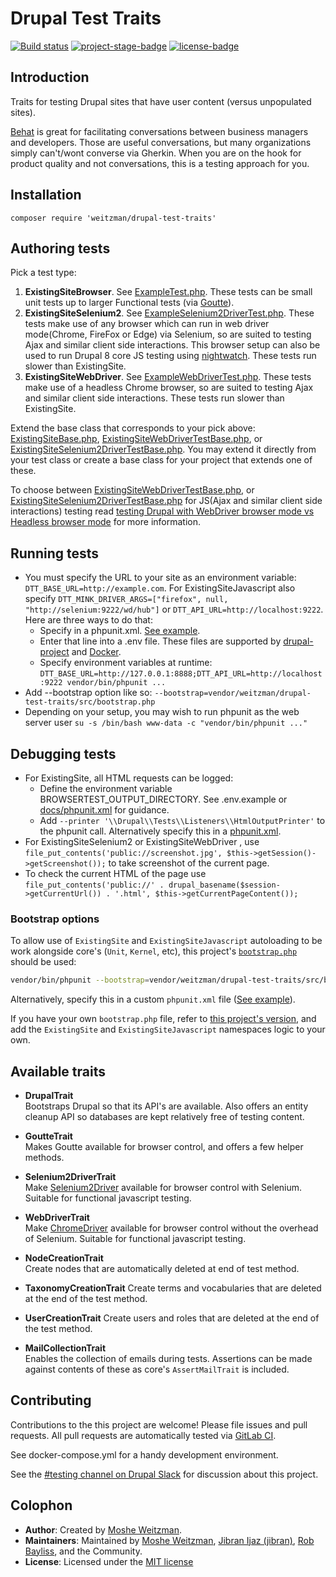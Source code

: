 # Drupal Test Traits

[![Build status](https://gitlab.com/weitzman/drupal-test-traits/badges/master/build.svg)](https://gitlab.com/weitzman/drupal-test-traits/commits/master)
[![project-stage-badge]][project-stage-page]
[![license-badge]][mit]

## Introduction

Traits for testing Drupal sites that have user content (versus unpopulated sites).

[Behat](http://behat.org) is great for facilitating conversations between 
business managers and developers. Those are useful conversations, but many 
organizations simply can't/wont converse via Gherkin. When you are on the hook for 
product quality and not conversations, this is a testing approach for you. 

## Installation

    composer require 'weitzman/drupal-test-traits'

## Authoring tests

Pick a test type:
1. **ExistingSiteBrowser**. See [ExampleTest.php](./tests/ExampleTest.php). These tests can be small unit tests up to larger Functional tests (via [Goutte](http://goutte.readthedocs.io/en/latest/)).
2. **ExistingSiteSelenium2**. See [ExampleSelenium2DriverTest.php](tests/ExampleSelenium2DriverTest.php). These tests make use of any browser which can run in web driver mode(Chrome, FireFox or Edge) via Selenium, so are suited to testing Ajax and similar client side interactions. This browser setup can also be used to run Drupal 8 core JS testing using [nightwatch](https://www.drupal.org/node/2968570). These tests run slower than ExistingSite. 
3. **ExistingSiteWebDriver**. See [ExampleWebDriverTest.php](tests/ExampleWebDriverTest.php). These tests make use of a headless Chrome browser, so are suited to testing Ajax and similar client side interactions. These tests run slower than ExistingSite. 

Extend the base class that corresponds to your pick above:
[ExistingSiteBase.php](src/ExistingSiteBase.php), [ExistingSiteWebDriverTestBase.php](src/ExistingSiteWebDriverTestBase.php), or [ExistingSiteSelenium2DriverTestBase.php](src/ExistingSiteSelenium2DriverTestBase.php). 
You may extend it directly from your test class or create a base class for your project that extends one of these.

To choose between [ExistingSiteWebDriverTestBase.php](src/ExistingSiteWebDriverTestBase.php), or [ExistingSiteSelenium2DriverTestBase.php](src/ExistingSiteSelenium2DriverTestBase.php) for JS(Ajax and similar client side interactions) testing read [testing Drupal with WebDriver browser mode vs Headless browser mode](https://www.previousnext.com.au/blog/testing-drupal-webdriver-browser-mode-vs-headless-browser-mode) for more information.
  
## Running tests

- You must specify the URL to your site as an environment variable: `DTT_BASE_URL=http://example.com`. For ExistingSiteJavascript also specify `DTT_MINK_DRIVER_ARGS=["firefox", null, "http://selenium:9222/wd/hub"]` or `DTT_API_URL=http://localhost:9222`. Here are three ways to do that:
    - Specify in a phpunit.xml. [See example](docs/phpunit.xml).
    - Enter that line into a .env file. These files are supported by [drupal-project](https://github.com/drupal-composer/drupal-project/blob/8.x/.env.example) and [Docker](https://docs.docker.com/compose/env-file/). 
    - Specify environment variables at runtime: `DTT_BASE_URL=http://127.0.0.1:8888;DTT_API_URL=http://localhost:9222 vendor/bin/phpunit ...`
- Add --bootstrap option like so: `--bootstrap=vendor/weitzman/drupal-test-traits/src/bootstrap.php `
- Depending on your setup, you may wish to run phpunit as the web server user `su -s /bin/bash www-data -c "vendor/bin/phpunit ..."`

## Debugging tests

- For ExistingSite, all HTML requests can be logged: 
    - Define the environment variable BROWSERTEST_OUTPUT_DIRECTORY. See .env.example or [docs/phpunit.xml](docs/phpunit.xml) for guidance.
    - Add `--printer '\\Drupal\\Tests\\Listeners\\HtmlOutputPrinter'` to the phpunit call. Alternatively specify this in a [phpunit.xml](docs/phpunit.xml).  
- For ExistingSiteSelenium2 or ExistingSiteWebDriver , use `file_put_contents('public://screenshot.jpg', $this->getSession()->getScreenshot());` to take screenshot of the current page.
- To check the current HTML of the page use `file_put_contents('public://' . drupal_basename($session->getCurrentUrl()) . '.html', $this->getCurrentPageContent());`

### Bootstrap options
To allow use of `ExistingSite` and `ExistingSiteJavascript` autoloading to be work alongside core's (`Unit`, `Kernel`, etc),
this project's [`bootstrap.php`](src/bootstrap.php) should be used:

```bash
vendor/bin/phpunit --bootstrap=vendor/weitzman/drupal-test-traits/src/bootstrap.php
```
Alternatively, specify this in a custom `phpunit.xml` file ([See example](docs/phpunit.xml)).

If you have your own `bootstrap.php` file, refer to [this project's version](src/bootstrap.php), and add the
`ExistingSite` and `ExistingSiteJavascript` namespaces logic to your own.

## Available traits

- **DrupalTrait**  
  Bootstraps Drupal so that its API's are available. Also offers an entity cleanup
  API so databases are kept relatively free of testing content.

- **GoutteTrait**  
  Makes Goutte available for browser control, and offers a few helper methods.

- **Selenium2DriverTrait**   
  Make [Selenium2Driver]([Selenium2Driver](https://github.com/minkphp/MinkSelenium2Driver)) available for browser control with Selenium. Suitable for functional javascript testing.

- **WebDriverTrait**   
  Make [ChromeDriver]([ChromeDriver](https://gitlab.com/DMore/chrome-mink-driver/)) available for browser control without the overhead of Selenium. Suitable for functional javascript testing.

- **NodeCreationTrait**  
  Create nodes that are automatically deleted at end of test method.
  
- **TaxonomyCreationTrait**
  Create terms and vocabularies that are deleted at the end of the test method.
  
- **UserCreationTrait**
  Create users and roles that are deleted at the end of the test method.
  
- **MailCollectionTrait**  
  Enables the collection of emails during tests. Assertions can be made against
  contents of these as core's `AssertMailTrait` is included.  
  
## Contributing

Contributions to the this project are welcome! Please file issues and pull requests.
All pull requests are automatically tested via [GitLab CI](https://gitlab.com/weitzman/drupal-test-traits/pipelines).

See docker-compose.yml for a handy development environment.

See the [#testing channel on Drupal Slack](https://drupal.slack.com/messages/C223PR743) for discussion about this project. 

## Colophon

- **Author**: Created by [Moshe Weitzman](http://weitzman.github.io).
- **Maintainers**: Maintained by [Moshe Weitzman](http://weitzman.github.io), [Jibran Ijaz (jibran)](https://www.drupal.org/u/jibran), [Rob Bayliss](https://github.com/rbayliss), and the Community.
- **License**: Licensed under the [MIT license][mit]

[mit]: ./LICENSE.md
[license-badge]: https://img.shields.io/badge/License-MIT-blue.svg
[project-stage-badge]: http://img.shields.io/badge/Project%20Stage-Development-yellowgreen.svg
[project-stage-page]: http://bl.ocks.org/potherca/raw/a2ae67caa3863a299ba0/
